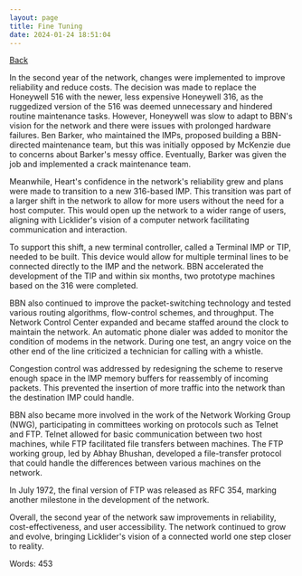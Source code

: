 ```yaml
---
layout: page
title: Fine Tuning
date: 2024-01-24 18:51:04
---
```


[Back](./)


In the second year of the network, changes were implemented to improve reliability and reduce costs. The decision was made to replace the Honeywell 516 with the newer, less expensive Honeywell 316, as the ruggedized version of the 516 was deemed unnecessary and hindered routine maintenance tasks. However, Honeywell was slow to adapt to BBN's vision for the network and there were issues with prolonged hardware failures. Ben Barker, who maintained the IMPs, proposed building a BBN-directed maintenance team, but this was initially opposed by McKenzie due to concerns about Barker's messy office. Eventually, Barker was given the job and implemented a crack maintenance team.

Meanwhile, Heart's confidence in the network's reliability grew and plans were made to transition to a new 316-based IMP. This transition was part of a larger shift in the network to allow for more users without the need for a host computer. This would open up the network to a wider range of users, aligning with Licklider's vision of a computer network facilitating communication and interaction.

To support this shift, a new terminal controller, called a Terminal IMP or TIP, needed to be built. This device would allow for multiple terminal lines to be connected directly to the IMP and the network. BBN accelerated the development of the TIP and within six months, two prototype machines based on the 316 were completed.

BBN also continued to improve the packet-switching technology and tested various routing algorithms, flow-control schemes, and throughput. The Network Control Center expanded and became staffed around the clock to maintain the network. An automatic phone dialer was added to monitor the condition of modems in the network. During one test, an angry voice on the other end of the line criticized a technician for calling with a whistle.

Congestion control was addressed by redesigning the scheme to reserve enough space in the IMP memory buffers for reassembly of incoming packets. This prevented the insertion of more traffic into the network than the destination IMP could handle.

BBN also became more involved in the work of the Network Working Group (NWG), participating in committees working on protocols such as Telnet and FTP. Telnet allowed for basic communication between two host machines, while FTP facilitated file transfers between machines. The FTP working group, led by Abhay Bhushan, developed a file-transfer protocol that could handle the differences between various machines on the network.

In July 1972, the final version of FTP was released as RFC 354, marking another milestone in the development of the network.

Overall, the second year of the network saw improvements in reliability, cost-effectiveness, and user accessibility. The network continued to grow and evolve, bringing Licklider's vision of a connected world one step closer to reality.

Words: 453